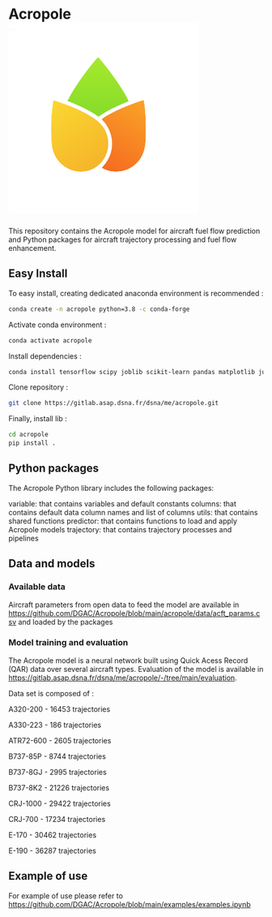# Acropole ![logo](https://github.com/DGAC/Acropole/blob/main/logo.png)


This repository contains the Acropole model for aircraft fuel flow prediction and Python packages for aircraft trajectory processing and fuel flow enhancement.


## Easy Install

To easy install, creating dedicated anaconda environment is recommended :

```sh
conda create -n acropole python=3.8 -c conda-forge
```

Activate conda environment :

```sh
conda activate acropole
```

Install dependencies :

```sh
conda install tensorflow scipy joblib scikit-learn pandas matplotlib jupyter jinja2==3.0.3 
```

Clone repository :

```sh
git clone https://gitlab.asap.dsna.fr/dsna/me/acropole.git
```

Finally, install lib :


```sh
cd acropole
pip install .
```

## Python packages

The Acropole Python library includes the following packages:

variable: that contains variables and default constants
columns: that contains default data column names and list of columns
utils: that contains shared functions
predictor: that contains functions to load and apply Acropole models
trajectory: that contains trajectory processes and pipelines

## Data and models
### Available data

Aircraft parameters from open data to feed the model are available in https://github.com/DGAC/Acropole/blob/main/acropole/data/acft_params.csv and loaded by the packages

### Model training and evaluation

The Acropole model is a neural network built using Quick Acess Record (QAR) data over several aircraft types. Evaluation of the model is available in https://gitlab.asap.dsna.fr/dsna/me/acropole/-/tree/main/evaluation.

Data set is composed of :

A320-200 - 16453 trajectories

A330-223 - 186 trajectories

ATR72-600 - 2605 trajectories

B737-85P - 8744 trajectories

B737-8GJ - 2995 trajectories

B737-8K2 - 21226 trajectories

CRJ-1000 - 29422 trajectories

CRJ-700 - 17234 trajectories

E-170 - 30462 trajectories

E-190 - 36287 trajectories

## Example of use

For example of use please refer to https://github.com/DGAC/Acropole/blob/main/examples/examples.ipynb


